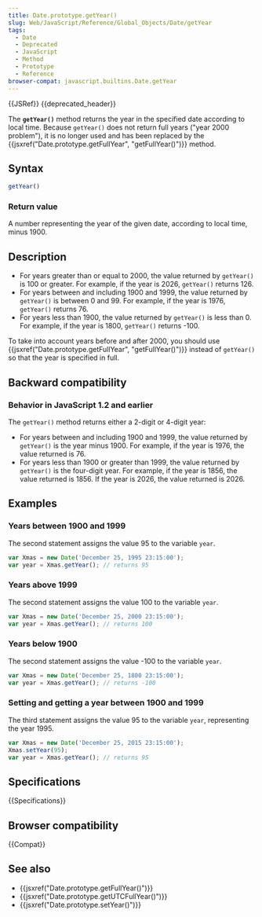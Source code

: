 ```yaml
---
title: Date.prototype.getYear()
slug: Web/JavaScript/Reference/Global_Objects/Date/getYear
tags:
  - Date
  - Deprecated
  - JavaScript
  - Method
  - Prototype
  - Reference
browser-compat: javascript.builtins.Date.getYear
---
```

{{JSRef}} {{deprecated_header}}

The **`getYear()`** method returns the year in the specified date according to
local time. Because `getYear()` does not return full years ("year 2000
problem"), it is no longer used and has been replaced by the
{{jsxref("Date.prototype.getFullYear", "getFullYear()")}}
method.

## Syntax

```js
getYear()
```

### Return value

A number representing the year of the given date, according to local time,
minus 1900.

## Description

- For years greater than or equal to 2000, the value returned by `getYear()` is
  100 or greater. For example, if the year is 2026, `getYear()` returns 126.
- For years between and including 1900 and 1999, the value returned by
  `getYear()` is between 0 and 99. For example, if the year is 1976, `getYear()`
  returns 76.
- For years less than 1900, the value returned by `getYear()` is less than 0\.
  For example, if the year is 1800, `getYear()` returns -100.

To take into account years before and after 2000, you should use
{{jsxref("Date.prototype.getFullYear", "getFullYear()")}}
instead of `getYear()` so that the year is specified in full.

## Backward compatibility

### Behavior in JavaScript 1.2 and earlier

The `getYear()` method returns either a 2-digit or 4-digit year:

- For years between and including 1900 and 1999, the value returned by
  `getYear()` is the year minus 1900. For example, if the year is 1976, the
  value returned is 76.
- For years less than 1900 or greater than 1999, the value returned by
  `getYear()` is the four-digit year. For example, if the year is 1856, the
  value returned is 1856. If the year is 2026, the value returned is 2026.

## Examples

### Years between 1900 and 1999

The second statement assigns the value 95 to the variable `year`.

```js
var Xmas = new Date('December 25, 1995 23:15:00');
var year = Xmas.getYear(); // returns 95
```

### Years above 1999

The second statement assigns the value 100 to the variable `year`.

```js
var Xmas = new Date('December 25, 2000 23:15:00');
var year = Xmas.getYear(); // returns 100
```

### Years below 1900

The second statement assigns the value -100 to the variable `year`.

```js
var Xmas = new Date('December 25, 1800 23:15:00');
var year = Xmas.getYear(); // returns -100
```

### Setting and getting a year between 1900 and 1999

The third statement assigns the value 95 to the variable `year`, representing
the year 1995.

```js
var Xmas = new Date('December 25, 2015 23:15:00');
Xmas.setYear(95);
var year = Xmas.getYear(); // returns 95
```

## Specifications

{{Specifications}}

## Browser compatibility

{{Compat}}

## See also

- {{jsxref("Date.prototype.getFullYear()")}}
- {{jsxref("Date.prototype.getUTCFullYear()")}}
- {{jsxref("Date.prototype.setYear()")}}
